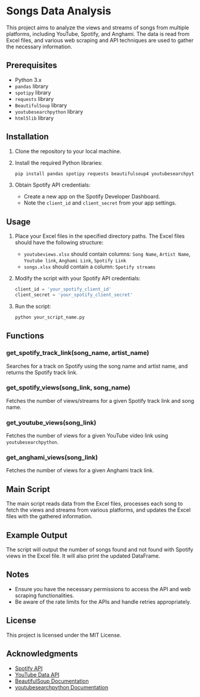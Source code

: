 # Songs Data Analysis

This project aims to analyze the views and streams of songs from multiple platforms, including YouTube, Spotify, and Anghami. The data is read from Excel files, and various web scraping and API techniques are used to gather the necessary information.

## Prerequisites

- Python 3.x
- `pandas` library
- `spotipy` library
- `requests` library
- `BeautifulSoup` library
- `youtubesearchpython` library
- `html5lib` library

## Installation

1. Clone the repository to your local machine.

2. Install the required Python libraries:
    ```sh
    pip install pandas spotipy requests beautifulsoup4 youtubesearchpython html5lib
    ```

3. Obtain Spotify API credentials:
    - Create a new app on the Spotify Developer Dashboard.
    - Note the `client_id` and `client_secret` from your app settings.

## Usage

1. Place your Excel files in the specified directory paths. The Excel files should have the following structure:
    - `youtubeviews.xlsx` should contain columns: `Song Name`, `Artist Name`, `Youtube link`, `Anghami Link`, `Spotify Link`
    - `songs.xlsx` should contain a column: `Spotify streams`

2. Modify the script with your Spotify API credentials:
    ```python
    client_id = 'your_spotify_client_id'
    client_secret = 'your_spotify_client_secret'
    ```

3. Run the script:
    ```sh
    python your_script_name.py
    ```

## Functions

### get_spotify_track_link(song_name, artist_name)
Searches for a track on Spotify using the song name and artist name, and returns the Spotify track link.

### get_spotify_views(song_link, song_name)
Fetches the number of views/streams for a given Spotify track link and song name.

### get_youtube_views(song_link)
Fetches the number of views for a given YouTube video link using `youtubesearchpython`.

### get_anghami_views(song_link)
Fetches the number of views for a given Anghami track link.

## Main Script

The main script reads data from the Excel files, processes each song to fetch the views and streams from various platforms, and updates the Excel files with the gathered information.

## Example Output

The script will output the number of songs found and not found with Spotify views in the Excel file. It will also print the updated DataFrame.

## Notes

- Ensure you have the necessary permissions to access the API and web scraping functionalities.
- Be aware of the rate limits for the APIs and handle retries appropriately.

## License

This project is licensed under the MIT License.

## Acknowledgments

- [Spotify API](https://developer.spotify.com/documentation/web-api/)
- [YouTube Data API](https://developers.google.com/youtube/v3)
- [BeautifulSoup Documentation](https://www.crummy.com/software/BeautifulSoup/bs4/doc/)
- [youtubesearchpython Documentation](https://github.com/alexmercerind/youtube-search-python)
